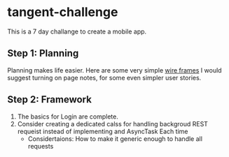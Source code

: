# tangent-challenge

This is a 7 day challange to create a mobile app.

## Step 1: Planning
Planning makes life easier. Here are some very simple [wire frames](https://www.fluidui.com/editor/live/preview/p_mPsezVmoRgXu9S31WGyyCVBV2vFhVHwF.1477606054318)
I would suggest turning on page notes, for some even simpler user stories.

## Step 2: Framework
1. The basics for Login are complete. 
2. Consider creating a dedicated calss for handling backgroud REST requeist instead of implementing and AsyncTask Each time
	* Considertaions: How to make it generic enough to handle all requests
